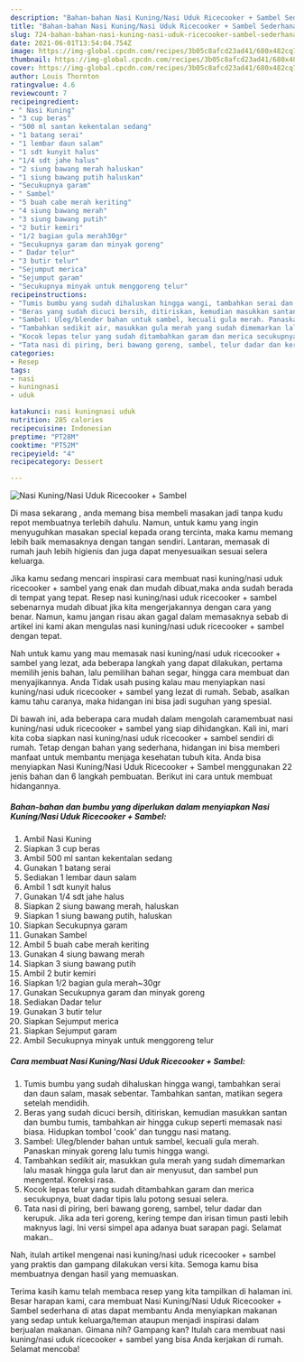 ```yaml
---
description: "Bahan-bahan Nasi Kuning/Nasi Uduk Ricecooker + Sambel Sederhana dan Mudah Dibuat"
title: "Bahan-bahan Nasi Kuning/Nasi Uduk Ricecooker + Sambel Sederhana dan Mudah Dibuat"
slug: 724-bahan-bahan-nasi-kuning-nasi-uduk-ricecooker-sambel-sederhana-dan-mudah-dibuat
date: 2021-06-01T13:54:04.754Z
image: https://img-global.cpcdn.com/recipes/3b05c8afcd23ad41/680x482cq70/nasi-kuningnasi-uduk-ricecooker-sambel-foto-resep-utama.jpg
thumbnail: https://img-global.cpcdn.com/recipes/3b05c8afcd23ad41/680x482cq70/nasi-kuningnasi-uduk-ricecooker-sambel-foto-resep-utama.jpg
cover: https://img-global.cpcdn.com/recipes/3b05c8afcd23ad41/680x482cq70/nasi-kuningnasi-uduk-ricecooker-sambel-foto-resep-utama.jpg
author: Louis Thornton
ratingvalue: 4.6
reviewcount: 7
recipeingredient:
- " Nasi Kuning"
- "3 cup beras"
- "500 ml santan kekentalan sedang"
- "1 batang serai"
- "1 lembar daun salam"
- "1 sdt kunyit halus"
- "1/4 sdt jahe halus"
- "2 siung bawang merah haluskan"
- "1 siung bawang putih haluskan"
- "Secukupnya garam"
- " Sambel"
- "5 buah cabe merah keriting"
- "4 siung bawang merah"
- "3 siung bawang putih"
- "2 butir kemiri"
- "1/2 bagian gula merah30gr"
- "Secukupnya garam dan minyak goreng"
- " Dadar telur"
- "3 butir telur"
- "Sejumput merica"
- "Sejumput garam"
- "Secukupnya minyak untuk menggoreng telur"
recipeinstructions:
- "Tumis bumbu yang sudah dihaluskan hingga wangi, tambahkan serai dan daun salam, masak sebentar. Tambahkan santan, matikan segera setelah mendidih."
- "Beras yang sudah dicuci bersih, ditiriskan, kemudian masukkan santan dan bumbu tumis, tambahkan air hingga cukup seperti memasak nasi biasa. Hidupkan tombol &#39;cook&#39; dan tunggu nasi matang."
- "Sambel: Uleg/blender bahan untuk sambel, kecuali gula merah. Panaskan minyak goreng lalu tumis hingga wangi."
- "Tambahkan sedikit air, masukkan gula merah yang sudah dimemarkan lalu masak hingga gula larut dan air menyusut, dan sambel pun mengental. Koreksi rasa."
- "Kocok lepas telur yang sudah ditambahkan garam dan merica secukupnya, buat dadar tipis lalu potong sesuai selera."
- "Tata nasi di piring, beri bawang goreng, sambel, telur dadar dan kerupuk. Jika ada teri goreng, kering tempe dan irisan timun pasti lebih maknyus lagi. Ini versi simpel apa adanya buat sarapan pagi. Selamat makan.."
categories:
- Resep
tags:
- nasi
- kuningnasi
- uduk

katakunci: nasi kuningnasi uduk 
nutrition: 285 calories
recipecuisine: Indonesian
preptime: "PT28M"
cooktime: "PT52M"
recipeyield: "4"
recipecategory: Dessert

---
```



![Nasi Kuning/Nasi Uduk Ricecooker + Sambel](https://img-global.cpcdn.com/recipes/3b05c8afcd23ad41/680x482cq70/nasi-kuningnasi-uduk-ricecooker-sambel-foto-resep-utama.jpg)

Di masa  sekarang , anda memang bisa membeli masakan jadi tanpa kudu repot membuatnya terlebih dahulu. Namun, untuk kamu yang ingin menyuguhkan masakan special kepada orang tercinta, maka kamu memang lebih baik memasaknya dengan tangan sendiri. Lantaran, memasak di rumah jauh lebih higienis dan juga dapat menyesuaikan sesuai selera keluarga.

Jika kamu sedang mencari inspirasi cara membuat nasi kuning/nasi uduk ricecooker + sambel yang enak dan mudah dibuat,maka anda sudah berada di tempat yang tepat. Resep nasi kuning/nasi uduk ricecooker + sambel  sebenarnya mudah dibuat jika kita mengerjakannya dengan cara yang benar. Namun, kamu jangan risau akan gagal dalam memasaknya 
sebab di artikel ini kami akan mengulas nasi kuning/nasi uduk ricecooker + sambel dengan tepat.  



Nah untuk kamu yang mau memasak nasi kuning/nasi uduk ricecooker + sambel yang lezat, ada beberapa langkah yang dapat dilakukan, pertama memilih jenis bahan, lalu pemilihan bahan segar, hingga cara membuat dan menyajikannya. Anda Tidak usah pusing kalau mau menyiapkan nasi kuning/nasi uduk ricecooker + sambel yang lezat di rumah. Sebab, asalkan kamu  tahu caranya, maka hidangan ini bisa jadi suguhan yang spesial.

Di bawah ini, ada beberapa cara mudah dalam mengolah caramembuat nasi kuning/nasi uduk ricecooker + sambel yang siap dihidangkan. Kali ini, mari kita coba siapkan nasi kuning/nasi uduk ricecooker + sambel sendiri di rumah. Tetap dengan bahan yang sederhana, hidangan ini bisa memberi manfaat untuk membantu menjaga kesehatan tubuh kita. Anda bisa menyiapkan Nasi Kuning/Nasi Uduk Ricecooker + Sambel menggunakan 22 jenis bahan dan 6 langkah pembuatan. Berikut ini cara untuk membuat hidangannya.

<!--inarticleads1-->

##### Bahan-bahan dan bumbu yang diperlukan dalam menyiapkan Nasi Kuning/Nasi Uduk Ricecooker + Sambel:

1. Ambil  Nasi Kuning
1. Siapkan 3 cup beras
1. Ambil 500 ml santan kekentalan sedang
1. Gunakan 1 batang serai
1. Sediakan 1 lembar daun salam
1. Ambil 1 sdt kunyit halus
1. Gunakan 1/4 sdt jahe halus
1. Siapkan 2 siung bawang merah, haluskan
1. Siapkan 1 siung bawang putih, haluskan
1. Siapkan Secukupnya garam
1. Gunakan  Sambel
1. Ambil 5 buah cabe merah keriting
1. Gunakan 4 siung bawang merah
1. Siapkan 3 siung bawang putih
1. Ambil 2 butir kemiri
1. Siapkan 1/2 bagian gula merah~30gr
1. Gunakan Secukupnya garam dan minyak goreng
1. Sediakan  Dadar telur
1. Gunakan 3 butir telur
1. Siapkan Sejumput merica
1. Siapkan Sejumput garam
1. Ambil Secukupnya minyak untuk menggoreng telur




<!--inarticleads2-->

##### Cara membuat Nasi Kuning/Nasi Uduk Ricecooker + Sambel:

1. Tumis bumbu yang sudah dihaluskan hingga wangi, tambahkan serai dan daun salam, masak sebentar. Tambahkan santan, matikan segera setelah mendidih.
1. Beras yang sudah dicuci bersih, ditiriskan, kemudian masukkan santan dan bumbu tumis, tambahkan air hingga cukup seperti memasak nasi biasa. Hidupkan tombol &#39;cook&#39; dan tunggu nasi matang.
1. Sambel: Uleg/blender bahan untuk sambel, kecuali gula merah. Panaskan minyak goreng lalu tumis hingga wangi.
1. Tambahkan sedikit air, masukkan gula merah yang sudah dimemarkan lalu masak hingga gula larut dan air menyusut, dan sambel pun mengental. Koreksi rasa.
1. Kocok lepas telur yang sudah ditambahkan garam dan merica secukupnya, buat dadar tipis lalu potong sesuai selera.
1. Tata nasi di piring, beri bawang goreng, sambel, telur dadar dan kerupuk. Jika ada teri goreng, kering tempe dan irisan timun pasti lebih maknyus lagi. Ini versi simpel apa adanya buat sarapan pagi. Selamat makan..




Nah, itulah artikel mengenai  nasi kuning/nasi uduk ricecooker + sambel  yang praktis dan gampang dilakukan versi kita. Semoga kamu bisa membuatnya dengan hasil yang memuaskan. 

Terima kasih kamu telah membaca resep yang kita tampilkan di halaman ini. Besar harapan kami, cara membuat  Nasi Kuning/Nasi Uduk Ricecooker + Sambel sederhana di atas dapat membantu Anda menyiapkan makanan yang sedap untuk keluarga/teman ataupun menjadi inspirasi dalam berjualan makanan. Gimana nih? Gampang kan? Itulah cara membuat nasi kuning/nasi uduk ricecooker + sambel yang bisa Anda kerjakan di rumah. Selamat mencoba!

